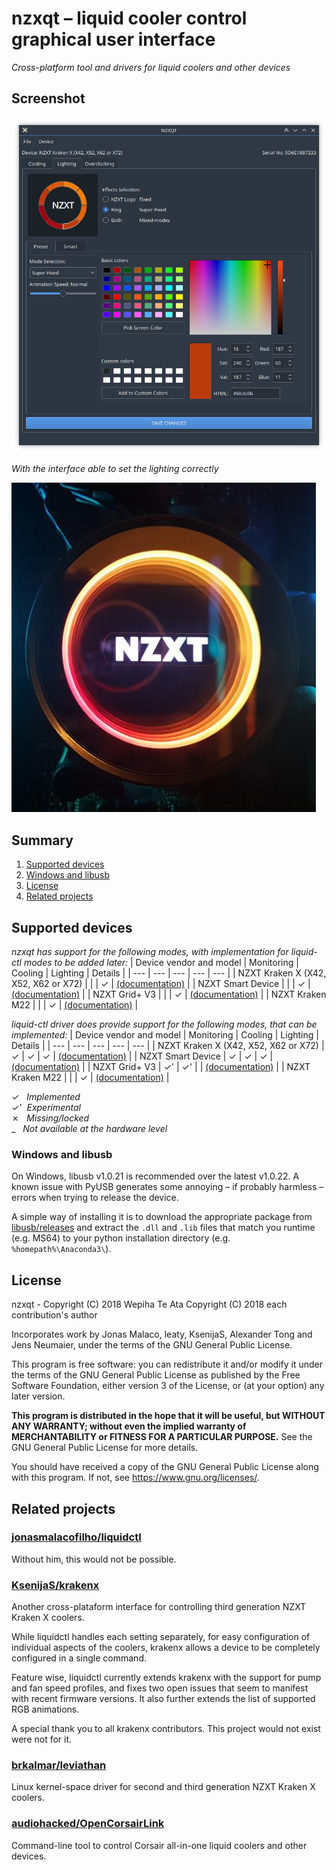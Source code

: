 # nzxqt – liquid cooler control graphical user interface

_Cross-platform tool and drivers for liquid coolers and other devices_

## Screenshot

![Image showing GUI with mode settings transfered via liquidctl driver over USB](docs/screenshot.png "Main GUI")

_With the interface able to set the lighting correctly_

![Image showing hardware with mode settings created in nzxqt with liquidctl driver](docs/photo.jpg "NZXT X52")

<!-- stop here for PyPI -->

## Summary

1. [Supported devices](#supported-devices)
2. [Windows and libusb](#windows-and-libusb)
3. [License](#license)
4. [Related projects](#related-projects)


## Supported devices
_nzxqt has support for the following modes, with implementation for liquid-ctl modes to be added later:_
| Device vendor and model | Monitoring | Cooling | Lighting | Details |
| --- | --- | --- | --- | --- |
| NZXT Kraken X (X42, X52, X62 or X72) | | | ✓ | [(documentation)](docs/nzxt-kraken-x-3rd-generation.md) |
| NZXT Smart Device | | | ✓ | [(documentation)](docs/nzxt-smart-device.md) |
| NZXT Grid+ V3 | | | ✓ | [(documentation)](docs/nzxt-smart-device.md#experimental-support-for-the-grid-v3) |
| NZXT Kraken M22 | | | ✓ | [(documentation)](docs/nzxt-kraken-x-3rd-generation.md#experimental-support-for-the-kraken-m22) |

_liquid-ctl driver does provide support for the following modes, that can be implemented:_
| Device vendor and model | Monitoring | Cooling | Lighting | Details |
| --- | --- | --- | --- | --- |
| NZXT Kraken X (X42, X52, X62 or X72) | ✓ | ✓ | ✓ | [(documentation)](docs/nzxt-kraken-x-3rd-generation.md) |
| NZXT Smart Device | ✓ | ✓ | ✓  | [(documentation)](docs/nzxt-smart-device.md) |
| NZXT Grid+ V3 | ✓' | ✓' | | [(documentation)](docs/nzxt-smart-device.md#experimental-support-for-the-grid-v3) |
| NZXT Kraken M22 | | | ✓ | [(documentation)](docs/nzxt-kraken-x-3rd-generation.md#experimental-support-for-the-kraken-m22) |

✓ &nbsp; _Implemented_  
✓'&nbsp; _Experimental_  
✗ &nbsp; _Missing/locked_  
_ &nbsp; _Not available at the hardware level_


### Windows and libusb

On Windows, libusb v1.0.21 is recommended over the latest v1.0.22.  A known issue with PyUSB generates some annoying – if probably harmless – errors when trying to release the device.

A simple way of installing it is to download the appropriate package from [libusb/releases](https://github.com/libusb/libusb/releases) and extract the `.dll` and `.lib` files that match you runtime (e.g. MS64) to your python installation directory (e.g. `%homepath%\Anaconda3\`).

## License

nzxqt - Copyright (C) 2018  Wepiha Te Ata
Copyright (C) 2018  each contribution's author

Incorporates work by Jonas Malaco, leaty, KsenijaS, Alexander Tong and Jens Neumaier, under
the terms of the GNU General Public License.

This program is free software: you can redistribute it and/or modify
it under the terms of the GNU General Public License as published by
the Free Software Foundation, either version 3 of the License, or
(at your option) any later version.

**This program is distributed in the hope that it will be useful,
but WITHOUT ANY WARRANTY; without even the implied warranty of
MERCHANTABILITY or FITNESS FOR A PARTICULAR PURPOSE.**  See the
GNU General Public License for more details.

You should have received a copy of the GNU General Public License
along with this program.  If not, see <https://www.gnu.org/licenses/>.


## Related projects

### [jonasmalacofilho/liquidctl](https://github.com/jonasmalacofilho/liquidctl)

Without him, this would not be possible. 

### [KsenijaS/krakenx](https://github.com/KsenijaS/krakenx)

Another cross-plataform interface for controlling third generation NZXT Kraken X coolers.

While liquidctl handles each setting separately, for easy configuration of individual aspects of the coolers, krakenx allows a device to be completely configured in a single command.

Feature wise, liquidctl currently extends krakenx with the support for pump and fan speed profiles, and fixes two open issues that seem to manifest with recent firmware versions.  It also further extends the list of supported RGB animations.

A special thank you to all krakenx contributors.  This project would not exist were not for it.

### [brkalmar/leviathan](https://github.com/brkalmar/leviathan)

Linux kernel-space driver for second and third generation NZXT Kraken X coolers.

### [audiohacked/OpenCorsairLink](https://github.com/audiohacked/OpenCorsairLink)

Command-line tool to control Corsair all-in-one liquid coolers and other devices.


<!-- helper links -->
[newissue]: https://github.com/jonasmalacofilho/liquidctl/issues/new
